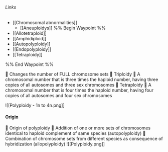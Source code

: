 ###### Links
- [[Chromosomal abnormalities]]
	- [[Aneuploidys]]
%% Begin Waypoint %%
- [[Allotetraploid]]
- [[Amphidiploid]]
- [[Autopolyploidy]]
- [[Endopolyploidy]]
- [[Tetraploidy]]

%% End Waypoint %%

 Changes the number of FULL chromosome sets  Triploidy  A chromosomal number that is three times the haploid number, having three copies of all autosomes and three sex chromosomes  Tetraploidy  A chromosomal number that is four times the haploid number, having four copies of all autosomes and four sex chromosomes

![[Polyploidy - 1n to 4n.png]]

#### Origin
 Origin of polyploidy  Addition of one or more sets of chromosomes identical to haploid complement of same species (autopolyploidy)  Combination of chromosome sets from different species as consequence of hybridization (allopolyploidy)
![[Polyploidy.png]]